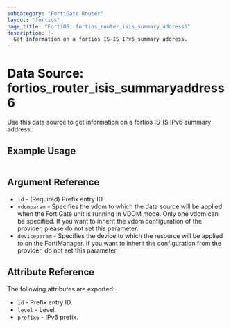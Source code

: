 ```yaml
---
subcategory: "FortiGate Router"
layout: "fortios"
page_title: "FortiOS: fortios_router_isis_summary_address6"
description: |-
  Get information on a fortios IS-IS IPv6 summary address.
---
```


# Data Source: fortios_router_isis_summaryaddress6
Use this data source to get information on a fortios IS-IS IPv6 summary address.


## Example Usage

```hcl

```

## Argument Reference

* `id` - (Required) Prefix entry ID.
* `vdomparam` - Specifies the vdom to which the data source will be applied when the FortiGate unit is running in VDOM mode. Only one vdom can be specified. If you want to inherit the vdom configuration of the provider, please do not set this parameter.
* `deviceparam` - Specifies the device to which the resource will be applied to on the FortiManager. If you want to inherit the configuration from the provider, do not set this parameter.

## Attribute Reference

The following attributes are exported:

* `id` - Prefix entry ID.
* `level` - Level.
* `prefix6` - IPv6 prefix.
